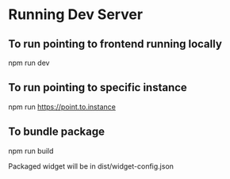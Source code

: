 # Running Dev Server

## To run pointing to frontend running locally
npm run dev

## To run pointing to specific instance
npm run https://point.to.instance

## To bundle package
npm run build

Packaged widget will be in dist/widget-config.json
